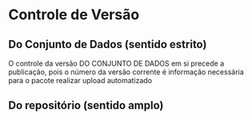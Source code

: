 # Controle de Versão

## Do Conjunto de Dados (sentido estrito)

O controle da versão DO CONJUNTO DE DADOS em si precede a publicação, pois o número da versão corrente é informação necessária para o pacote realizar upload automatizado

[](!static/controle-alteracao.png)


## Do repositório (sentido amplo)